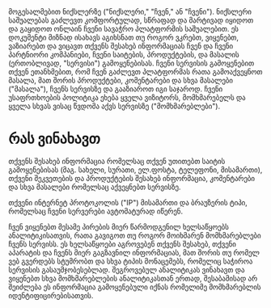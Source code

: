 მოგესალმებით ნიქსლერზე ("ნიქსლერი," "ჩვენ," ან "ჩვენი"). ნიქსლერი საშუალებას გაძლევთ კომფორტულად, სწრაფად და მარტივად იყიდოთ და გაყიდოთ ონლაინ ჩვენი სავაჭრო პლატფორმის საშუალებით. ეს დოკუმენტი მიზნად ისახავს აგიხსნათ თუ როგორ ვკრებთ, ვიყენებთ, ვაზიარებთ და ვიცავთ თქვენს შესახებ ინფორმაციას ჩვენ და ჩვენი პარტნიორი კომპანიები, ჩვენი საიტების, პროდუქტების, და მასალის (ერთობლივად, "სერვისი") გამოყენებისას. ჩვენი სერვისის გამოყენებით თქვენ ეთანხმებით, რომ ჩვენ გაძლევთ პლატფორმას რათა გამოაქვეყნოთ მასალა, მათ შორის პროდუქტები, კომენტარები და სხვა მასალები ("მასალა"), ჩვენს სერვისზე და გააზიაროთ იგი საჯაროდ. ჩვენი უსაფრთხოების პოლიტიკა ეხება ყველა ვიზიტორს, მომხმარებელს და ყველა სხვას ვისაც წვდომა აქვს სერვისზე ("მომხმარებლები").

# რას ვინახავთ
თქვენს შესახებ ინფორმაცია რომელსაც თქვენ უთითებთ საიტის გამოყენებისას (მაგ. სახელი, სურათი, ელ.ფოსტა, ტელეფონი, მისამართი), თქვენი შეკვეთების და პროდუქტების შესახებ ინფორმაცია, კომენტარები და სხვა მასალები რომელსაც აქვეყნებთ სერვისზე.

თქვენი ინტერნეტ პროტოკოლის ("IP") მისამართი და ბრაუზერის ტიპი, რომელსაც ჩვენი სერვერები ავტომატურად იწერენ.

ჩვენ ვიყენებთ მესამე პირების მიერ წარმოდგენილ ხელსაწყოებს ანალიტიკისათვის, რათა გავიგოთ თუ როგორ მოიხმარენ მომხმარებლები ჩვენს სერვისს. ეს ხელსაწყოები აგროვებენ თქვენს შესახებ, თქვენი აპარატის და ჩვენს მიერ გაგზავნილ ინფორმაციას, მათ შორის თუ რომელ ვებ გვერდებს სტუმრობთ და სხვა ტიპის მონაცემებს, რომელიც საჭიროა სერვისის გასაუმჯობესებლად. შეგროვებულ ანალიტიკას ვინახავთ და ვიყენებთ სხვა მომხმარებლების ანალიტიკასთან ერთად, შესაბამისად არ შეიძლება ეს ინფორმაცია გამოყენებული იქნას რომელიმე მომხმარებლის იდენტიფიცირებისათვის.